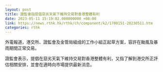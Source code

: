 ```yaml
---
layout: post
title: 證監會指提倡惡劣天氣下維持交易對香港整體有利
date: 2023-05-11 15:19:02.000000000 +08:00
link: https://news.rthk.hk/rthk/ch/component/k2/1700151-20230511.htm
categories: rthk
---
```


外電報道，港交所、證監會及金管局組成的工作小組正起草方案，容許在颱風及暴雨期間正常交易。

證監會表示，提倡在惡劣天氣下維持交易對香港整體有利，又指了解到港交所正評估相關安排，並會在適時向市場提供最新消息。
